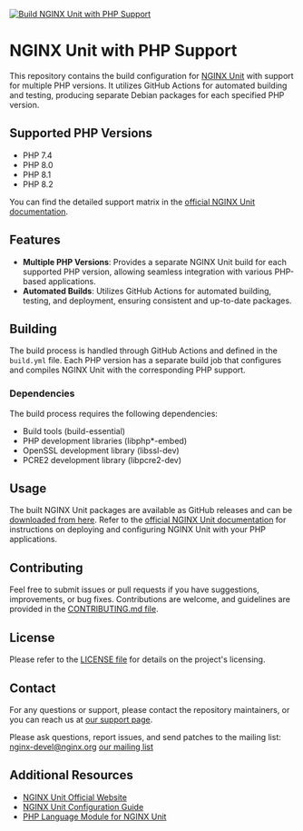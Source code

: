 [![Build NGINX Unit with PHP Support](https://github.com/uhlhosting/Unit-PHP/actions/workflows/build.yml/badge.svg)](https://github.com/uhlhosting/Unit-PHP/actions/workflows/build.yml)
# NGINX Unit with PHP Support

This repository contains the build configuration for [NGINX Unit](https://unit.nginx.org) with support for multiple PHP versions. It utilizes GitHub Actions for automated building and testing, producing separate Debian packages for each specified PHP version.

## Supported PHP Versions

- PHP 7.4
- PHP 8.0
- PHP 8.1
- PHP 8.2

You can find the detailed support matrix in the [official NGINX Unit documentation](https://unit.nginx.org/configuration/#php).

## Features

- **Multiple PHP Versions**: Provides a separate NGINX Unit build for each supported PHP version, allowing seamless integration with various PHP-based applications.
- **Automated Builds**: Utilizes GitHub Actions for automated building, testing, and deployment, ensuring consistent and up-to-date packages.

## Building

The build process is handled through GitHub Actions and defined in the `build.yml` file. Each PHP version has a separate build job that configures and compiles NGINX Unit with the corresponding PHP support.

### Dependencies

The build process requires the following dependencies:

- Build tools (build-essential)
- PHP development libraries (libphp*-embed)
- OpenSSL development library (libssl-dev)
- PCRE2 development library (libpcre2-dev)

## Usage

The built NGINX Unit packages are available as GitHub releases and can be [downloaded from here](https://github.com/uhlhosting/Unit-PHP/releases). Refer to the [official NGINX Unit documentation](https://unit.nginx.org/installation/) for instructions on deploying and configuring NGINX Unit with your PHP applications.

## Contributing

Feel free to submit issues or pull requests if you have suggestions, improvements, or bug fixes. Contributions are welcome, and guidelines are provided in the [CONTRIBUTING.md file](CONTRIBUTING.md).

## License

Please refer to the [LICENSE file](LICENSE) for details on the project's licensing.

## Contact

For any questions or support, please contact the repository maintainers, or you can reach us at [our support page](https://www.yoursupportpage.com).

Please ask questions, report issues, and send patches to the mailing list:
    nginx-devel@nginx.org  [our mailing list](https://mailman.nginx.org/mailman/listinfo/nginx-devel)

## Additional Resources

- [NGINX Unit Official Website](https://unit.nginx.org)
- [NGINX Unit Configuration Guide](https://unit.nginx.org/configuration/)
- [PHP Language Module for NGINX Unit](https://unit.nginx.org/configuration/#php)
